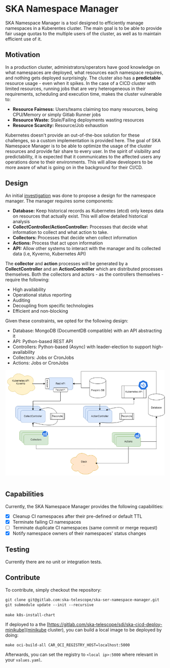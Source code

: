 # SKA Namespace Manager

SKA Namespace Manager is a tool designed to efficiently manage namespaces in a Kuberentes cluster. The main goal is to be able to provide fair usage quotas to the multiple users of the cluster, as well as to maintain efficient use of it.

## Motivation

In a production cluster, administrators/operators have good knowledge on what namespaces are deployed, what resources each namespace requires, and nothing gets deployed surprisingly. The cluster also has a **predictable** resource usage - even when it spikes. In the case of a CICD cluster with limited resources, running jobs that are very heterogeneous in their requirements, scheduling and execution time, makes the cluster vulnerable to:

* **Resource Fairness:** Users/teams claiming too many resources, being CPU/Memory or simply Gitlab Runner jobs
* **Resource Waste:** Stale/Failing deployments wasting resources
* **Resource Scarcity:** Resource/Job exhaustion

Kubernetes doesn't provide an out-of-the-box solution for these challenges, so a custom implementation is provided here. The goal of SKA Namespace Manager is to be able to optimize the usage of the cluster resources and provide fair share to every user. In the spirit of visibility and predictability, it is expected that it communicates to the affected users any operations done to their environments. This will allow developers to be more aware of what is going on in the background for their CI/CD.

## Design

An initial [investigation](https://confluence.skatelescope.org/display/SE/Resource+management+-+ST-2017) was done to propose a design for the namespace manager. The manager requires some components:

* **Database:** Keep historical records as Kubernetes (etcd) only keeps data on resources that actually exist. This will allow detailed historical analysis 
* **CollectController/ActionController:** Processes that decide what information to collect and what action to take.
* **Collectors:** Processes that decide when collect information
* **Actions:** Process that act upon information
* **API:** Allow other systems to interact with the manager and its collected data (i.e, Kyverno, Kubernetes API)

The **collector** and **action** processes will be generated by a **CollectController** and an **ActionController** which are distributed processes themselves. Both the collectors and actors - as the controllers themselves - require the following:

* High availability
* Operational status reporting
* Auditing
* Decoupling from specific technologies
* Efficient and non-blocking

Given these constraints, we opted for the following design:

* Database: MongoDB (DocumentDB compatible) with an API abstracting it
* API: Python-based REST API
* Controllers: Python-based (Async) with leader-election to support high-availability
* Collectors: Jobs or CronJobs
* Actions: Jobs or CronJobs

<div align="center">
<img src="./docs/src/_static/images/namespace_manager.png" align="center">
</div>
</br>

## Capabilities

Currently, the SKA Namespace Manager provides the following capabilities:

- [x] Cleanup CI namespaces after their pre-defined or default TTL
- [x] Terminate failing CI namespaces
- [ ] Terminate duplicate CI namespaces (same commit or merge request)
- [x] Notify namespace owners of their namespaces' status changes

## Testing

Currently there are no unit or integration tests.

## Contribute

To contribute, simply checkout the repository:

```
git clone git@gitlab.com:ska-telescope/ska-ser-namespace-manager.git
git submodule update --init --recursive

make k8s-install-chart
```

If deployed to a the [https://gitlab.com/ska-telescope/sdi/ska-cicd-deploy-minikube](minikube cluster), you can build a local image to be deployed by doing:

```
make oci-build-all CAR_OCI_REGISTRY_HOST=localhost:5000
```

Afterwards, you can set the registry to `<local ip>:5000` where relevant in your `values.yaml`.
